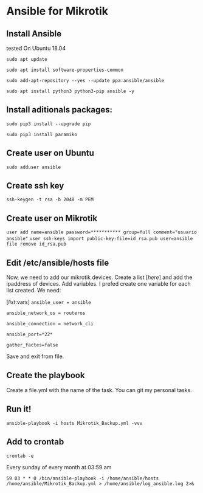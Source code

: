 # Ansible for Mikrotik
## Install Ansible

tested On Ubuntu 18.04

`sudo apt update`

`sudo apt install software-properties-common`

`sudo add-apt-repository --yes --update ppa:ansible/ansible`

`sudo apt install python3 python3-pip ansible -y`

## Install aditionals packages:

`sudo pip3 install --upgrade pip`

`sudo pip3 install paramiko`

## Create user on Ubuntu

`sudo adduser ansible`

## Create ssh key
`ssh-keygen -t rsa -b 2048 -m PEM`

## Create user on Mikrotik

`user add name=ansible password=*********** group=full comment="usuario ansible"`
`user ssh-keys import public-key-file=id_rsa.pub user=ansible`
`file remove id_rsa.pub`

## Edit /etc/ansible/hosts file
Now, we need to add our mikrotik devices. Create a list [*here*] and add the ipaddress of devices.
Add variables. I prefed create one variable for each list created.
We need:

[*list*:vars]
`ansible_user = ansible`

`ansible_network_os = routeros`

`ansible_connection = network_cli`

`ansible_port=*22*`

`gather_factes=false`

Save and exit from file.

## Create the playbook
Create a file.yml with the name of the task. You can git my personal tasks.

## Run it!
`ansible-playbook -i hosts Mikrotik_Backup.yml -vvv`

## Add to crontab
`crontab -e`

Every sunday of every month at 03:59 am

`59 03 * * 0 /bin/ansible-playbook -i /home/ansible/hosts /home/ansible/Mikrotik_Backup.yml > /home/ansible/log_ansible.log 2>&`

